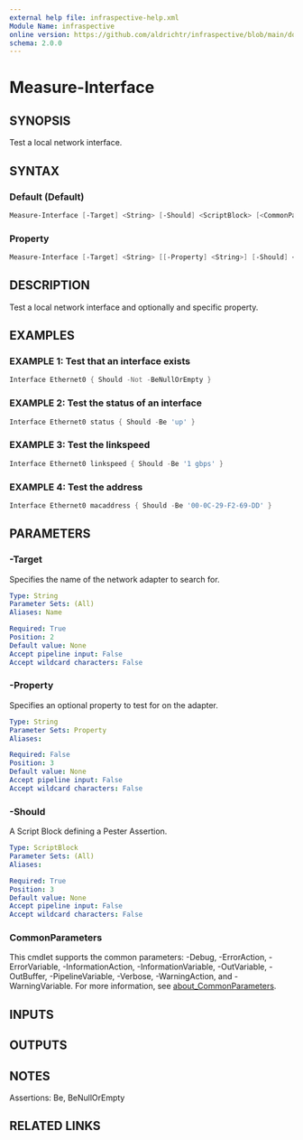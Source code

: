 ```yaml
---
external help file: infraspective-help.xml
Module Name: infraspective
online version: https://github.com/aldrichtr/infraspective/blob/main/docs/help/Measure-Interface.md
schema: 2.0.0
---
```


# Measure-Interface

## SYNOPSIS

Test a local network interface.

## SYNTAX

### Default (Default)

```powershell
Measure-Interface [-Target] <String> [-Should] <ScriptBlock> [<CommonParameters>]
```

### Property

```powershell
Measure-Interface [-Target] <String> [[-Property] <String>] [-Should] <ScriptBlock> [<CommonParameters>]
```

## DESCRIPTION

Test a local network interface and optionally and specific property.

## EXAMPLES

### EXAMPLE 1: Test that an interface exists

```powershell
Interface Ethernet0 { Should -Not -BeNullOrEmpty }
```

### EXAMPLE 2: Test the status of an interface

```powershell
Interface Ethernet0 status { Should -Be 'up' }
```

### EXAMPLE 3: Test the linkspeed

```powershell
Interface Ethernet0 linkspeed { Should -Be '1 gbps' }
```

### EXAMPLE 4: Test the address

```powershell
Interface Ethernet0 macaddress { Should -Be '00-0C-29-F2-69-DD' }
```

## PARAMETERS

### -Target

Specifies the name of the network adapter to search for.

```yaml
Type: String
Parameter Sets: (All)
Aliases: Name

Required: True
Position: 2
Default value: None
Accept pipeline input: False
Accept wildcard characters: False
```

### -Property

Specifies an optional property to test for on the adapter.

```yaml
Type: String
Parameter Sets: Property
Aliases:

Required: False
Position: 3
Default value: None
Accept pipeline input: False
Accept wildcard characters: False
```

### -Should

A Script Block defining a Pester Assertion.

```yaml
Type: ScriptBlock
Parameter Sets: (All)
Aliases:

Required: True
Position: 3
Default value: None
Accept pipeline input: False
Accept wildcard characters: False
```

### CommonParameters

This cmdlet supports the common parameters: -Debug, -ErrorAction,
-ErrorVariable, -InformationAction, -InformationVariable, -OutVariable,
-OutBuffer, -PipelineVariable, -Verbose, -WarningAction, and -WarningVariable.
For more information, see
[about_CommonParameters](http://go.microsoft.com/fwlink/?LinkID=113216).

## INPUTS

## OUTPUTS

## NOTES

Assertions: Be, BeNullOrEmpty

## RELATED LINKS
